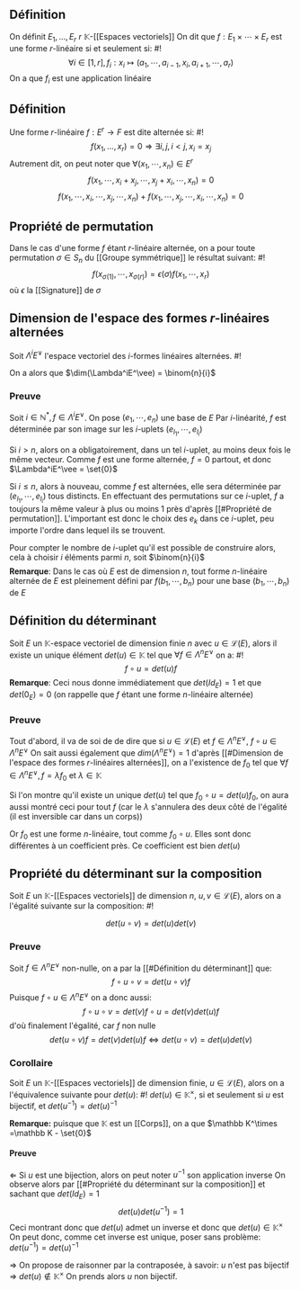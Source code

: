 ## Définition
On définit $E_1, \dots, E_r$ $r$ $\mathbb K$-[[Espaces vectoriels]]
On dit que $f: E_1 \times \cdots \times E_r$ est une forme $r$-linéaire si et seulement si: #!
$$\forall i \in [1, r], f_i: x_i \mapsto(a_1, \cdots,a_{i-1}, x_i, a_{i+1}, \cdots, a_r)$$
On a que $f_i$ est une application linéaire
<!--ID: 1709998087881-->


## Définition
Une forme $r$-linéaire $f: E^r \to F$ est dite alternée si: #!
$$f(x_1, \dots, x_r) = 0 \Rightarrow \exists i,j, i <j, x_i = x_j$$
Autrement dit, on peut noter que $\forall(x_1, \cdots, x_n) \in E^r$
$$f(x_1, \cdots, x_i +x_j, \cdots, x_j +x_i, \cdots, x_n) = 0$$
$$f(x_1, \cdots, x_i, \cdots, x_j, \cdots,  x_n) +f(x_1,\cdots, x_j, \cdots, x_i,\cdots, x_n) = 0$$
<!--ID: 1709998087888-->

## Propriété de permutation
Dans le cas d'une forme $f$ étant $r$-linéaire alternée, on a pour toute permutation $\sigma \in S_n$ du [[Groupe symmétrique]] le résultat suivant: #!
$$f(x_{\sigma(1)}, \cdots, x_{\sigma(r)}) = \epsilon(\sigma)f(x_1, \cdots, x_r)$$
où $\epsilon$ la [[Signature]] de $\sigma$
<!--ID: 1709999896083-->


## Dimension de l'espace des formes $r$-linéaires alternées
Soit $\Lambda^iE^\vee$ l'espace vectoriel des $i$-formes linéaires alternées. #!

On a alors que $\dim(\Lambda^iE^\vee) = \binom{n}{i}$ 
<!--ID: 1709999896090-->


### Preuve
Soit $i \in \mathbb N^*, f \in \Lambda^iE^\vee$. On pose $(e_1, \cdots, e_n)$ une base de $E$
Par $i$-linéarité, $f$ est déterminée par son image sur les $i$-uplets $(e_{l_1}, \cdots, e_{l_i})$

Si $i > n$, alors on a obligatoirement, dans un tel $i$-uplet, au moins deux fois le même vecteur.
Comme $f$ est une forme alternée, $f = 0$ partout, et donc $\Lambda^iE^\vee = \set{0}$

Si $i \leq n$, alors à nouveau, comme $f$ est alternées, elle sera déterminée par $(e_{l_1}, \cdots, e_{l_i})$ tous distincts.
En effectuant des permutations sur ce $i$-uplet, $f$ a toujours la même valeur à plus ou moins 1 près d'après [[#Propriété de permutation]]. L'important  est donc le choix des $e_k$ dans ce $i$-uplet, peu importe l'ordre dans lequel ils se trouvent.

Pour compter le nombre de $i$-uplet qu'il est possible de construire alors, cela à choisir $i$ éléments parmi $n$, soit $\binom{n}{i}$ 
$$\tag*{$\blacksquare$}$$
**Remarque**: Dans le cas où $E$ est de dimension $n$, tout forme $n$-linéaire alternée de $E$ est pleinement défini par $f(b_1, \cdots, b_n)$ pour une base $(b_1, \cdots, b_n)$ de $E$ 

## Définition du déterminant
Soit $E$ un $\mathbb K$-espace vectoriel de dimension finie $n$ avec $u \in \mathcal{L}(E)$, alors il existe un unique élément $det(u) \in \mathbb K$ tel que $\forall f \in \Lambda^nE^\vee$ on a: #!
$$f \circ u = det(u)f$$
**Remarque**:
Ceci nous donne immédiatement que $det(Id_E) = 1$ et que $det(0_E) = 0$ (on rappelle que $f$ étant une forme $n$-linéaire alternée)
<!--ID: 1709999896094-->

### Preuve
Tout d'abord, il va de soi de de dire que si $u \in \mathcal L(E)$ et $f \in \Lambda^n E^\vee$, $f \circ u \in \Lambda^nE^\vee$
On sait aussi également que $dim(\Lambda ^nE^\vee) = 1$ d'après [[#Dimension de l'espace des formes $r$-linéaires alternées]], on a l'existence de $f_0$ tel que $\forall f \in \Lambda^nE^\vee, f= \lambda f_0$ et $\lambda \in \mathbb K$

Si l'on montre qu'il existe un unique $det(u)$ tel que $f_0 \circ u = det(u)f_0$, on aura aussi montré ceci pour tout $f$ (car le $\lambda$ s'annulera des deux côté de l'égalité (il est inversible car dans un corps))

Or $f_0$ est une forme $n$-linéaire, tout comme $f_0 \circ u$. Elles sont donc différentes à un coefficient près. Ce coefficient est bien $det(u)$

## Propriété du déterminant sur la composition
Soit $E$ un $\mathbb K$-[[Espaces vectoriels]] de dimension $n$, $u,v \in \mathcal L(E)$, alors on a l'égalité suivante sur la composition: #!

$$det(u \circ v ) = det(u)det(v)$$

### Preuve
Soit $f \in \Lambda^nE^\vee$ non-nulle, on a par la [[#Définition du déterminant]] que:
$$f \circ u \circ v = det(u\circ v)f$$
Puisque $f \circ u \in \Lambda^nE^\vee$ on a donc aussi:
$$f \circ u \circ v = det(v)f \circ u = det(v)det(u)f$$
d'où finalement l'égalité, car $f$ non nulle
$$det(u\circ v)f = det(v)det(u)f \Leftrightarrow det(u \circ v) = det(u)det(v)$$

### Corollaire
Soit $E$ un $\mathbb K$-[[Espaces vectoriels]] de dimension finie, $u \in \mathcal L(E)$, alors on a l'équivalence suivante pour $det(u)$: #!
$det(u) \in \mathbb K^\times$, si et seulement si $u$ est bijectif, et $det(u^{-1}) = det(u)^{-1}$

**Remarque:** puisque que $\mathbb K$ est un [[Corps]], on a que $\mathbb K^\times =\mathbb K - \set{0}$
#### Preuve
$\Leftarrow$
Si $u$ est une bijection, alors on peut noter $u^{-1}$ son application inverse
On observe alors par [[#Propriété du déterminant sur la composition]] et sachant que $det(Id_E) = 1$
$$det(u)det(u^{-1}) = 1$$
Ceci montrant donc que $det(u)$ admet un inverse et donc que $det(u) \in \mathbb K^\times$
On peut donc, comme cet inverse est unique, poser sans problème: $det(u^{-1}) = det(u)^{-1}$

$\Rightarrow$
On propose de raisonner par la contraposée, à savoir: $u$ n'est pas bijectif $\Rightarrow$ $det(u) \not \in \mathbb K^\times$ 
On prends alors $u$ non bijectif.
